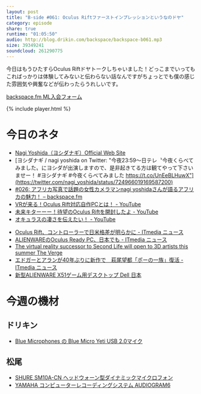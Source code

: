```yaml
---
layout: post
title: "B-side #061: Oculus Riftファーストインプレッションというなのドヤ"
category: episode
share: true
runtime: "01:05:50"
audio: http://blog.drikin.com/backspace/backspace-b061.mp3
size: 39349241
soundcloud: 261290775
---
```

今日はもうひたすらOculus Riftドヤトークしちゃいました！どっこまでいってもこればっかりは体験してみないと伝わらない話なんですがちょっとでも僕の感じた雰囲気や興奮などが伝わったらうれしいです。

[backspace.fm ML入会フォーム](http://backspace.us11.list-manage.com/subscribe?u=09c933bd3997c1d16dbed156a&id=84b6529b91)

{% include player.html %}

# 今日のネタ

* [Nagi Yoshida（ヨシダナギ）Official Web Site](http://nagi-yoshida.com/wordpress/)
* [ヨシダナギ / nagi yoshida on Twitter: "今夜23:59〜日テレ〝今夜くらべてみました〟にヨシダが出演しますので、是非起きてる方は観てやって下さいませー！ #ヨシダナギ #今夜くらべてみました https://t.co/UnEeBLHuwX"](https://twitter.com/nagi_yoshida/status/724966019169587200)
* [#026: アフリカ写真で話題の女性カメラマンnagi yoshidaさんが語るアフリカの魅力！ – backspace.fm](http://backspace.fm/episode/026/)
* [VRが来る！Oculus Rift対応自作PCとは！ - YouTube](https://www.youtube.com/watch?v=aOgItTi5fSA)
* [未来キターーー！待望のOculus Riftを開封したよ - YouTube](https://www.youtube.com/watch?v=4onAw1MKc-M)
* [オキュラスの凄さを伝えたい！ - YouTube](https://www.youtube.com/watch?v=21XDBek9Qdk)
- [Oculus Rift、コントローラーで日米格差が明らかに - ITmedia ニュース](http://www.itmedia.co.jp/news/articles/1604/26/news117.html)
- [ALIENWAREのOculus Ready PC、日本でも - ITmedia ニュース](http://www.itmedia.co.jp/news/articles/1604/26/news157.html)
- [The virtual reality successor to Second Life will open to 3D artists this summer  The Verge](http://www.theverge.com/2016/4/26/11502888/linden-lab-project-sansar-vr-early-applications-open)
- [エドガーとアランが40年ぶりに新作で　萩尾望都「ポーの一族」復活 - ITmedia ニュース](http://www.itmedia.co.jp/news/articles/1604/28/news094.html)
- [新型ALIENWARE X51ゲーム用デスクトップ  Dell 日本](http://www.dell.com/jp/p/alienware-x51-r3/pd?oc=CAAAWX125ORJP&model_id=alienware-x51-r3)

# 今週の機材

## ドリキン
* [Blue Microphones の Blue Micro Yeti USB 2.0マイク](http://amzn.to/1QWLhTS)

## 松尾
* [SHURE  SM10A-CN ヘッドウォーン型ダイナミックマイクロフォン](http://amzn.to/1LXIGkV) 
* [YAMAHA コンピューターレコーディングシステム AUDIOGRAM6](http://amzn.to/1Rsyq5W)

